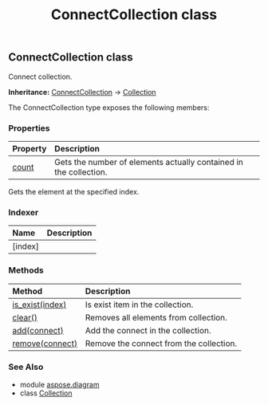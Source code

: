 ﻿---
title: ConnectCollection class
second_title: Aspose.Diagram for Python via .NET API References
description: 
type: docs
weight: 370
url: /python-net/aspose.diagram/connectcollection/
is_root: false
---

## ConnectCollection class

Connect collection.



**Inheritance:** [ConnectCollection](/diagram/python-net/aspose.diagram/connectcollection) → 
[Collection](/diagram/python-net/aspose.diagram/collection)



The ConnectCollection type exposes the following members:

### Properties
| Property | Description |
| :- | :- |
| [count](/diagram/python-net/aspose.diagram/connectcollection/count) | Gets the number of elements actually contained in the collection. |



Gets the element at the specified index.
### Indexer
| Name | Description |
| :- | :- |
| [index] |  |


### Methods
| Method | Description |
| :- | :- |
| [is_exist(index)](/diagram/python-net/aspose.diagram/connectcollection/is_exist/#int) | Is exist item in the collection. |
| [clear()](/diagram/python-net/aspose.diagram/connectcollection/clear/#) | Removes all elements from collection. |
| [add(connect)](/diagram/python-net/aspose.diagram/connectcollection/add/#Connect) | Add the connect in the collection. |
| [remove(connect)](/diagram/python-net/aspose.diagram/connectcollection/remove/#Connect) | Remove the connect from the collection. |


### See Also

* module [aspose.diagram](../)
* class [Collection](/diagram/python-net/aspose.diagram/collection)

